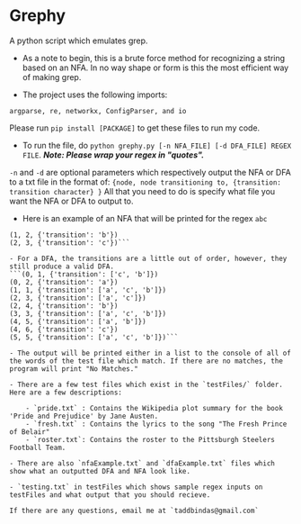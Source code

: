 # Grephy
A python script which emulates grep.

- As a note to begin, this is a brute force method for recognizing a string based on an NFA. In no way shape or form is this the most efficient way of making grep.

- The project uses the following imports:

`argparse, re, networkx, ConfigParser, and io`

Please run  `pip install [PACKAGE]` to get these files to run my code.

- To run the file, do `python grephy.py [-n NFA_FILE] [-d DFA_FILE] REGEX FILE`. ***Note: Please wrap your regex in "quotes".***

`-n` and `-d` are optional parameters which respectively output the NFA or DFA to a txt file in the format of:
```{node, node transitioning to, {transition: transition character} }```
All that you need to do is specify what file you want the NFA or DFA to output to.

- Here is an example of an NFA that will be printed for the regex ```abc```
```(0, 1, {'transition': 'a'})
(1, 2, {'transition': 'b'})
(2, 3, {'transition': 'c'})```

- For a DFA, the transitions are a little out of order, however, they still produce a valid DFA.
```(0, 1, {'transition': ['c', 'b']})
(0, 2, {'transition': 'a'})
(1, 1, {'transition': ['a', 'c', 'b']})
(2, 3, {'transition': ['a', 'c']})
(2, 4, {'transition': 'b'})
(3, 3, {'transition': ['a', 'c', 'b']})
(4, 5, {'transition': ['a', 'b']})
(4, 6, {'transition': 'c'})
(5, 5, {'transition': ['a', 'c', 'b']})```

- The output will be printed either in a list to the console of all of the words of the test file which match. If there are no matches, the program will print "No Matches."

- There are a few test files which exist in the `testFiles/` folder. Here are a few descriptions:

    - `pride.txt` : Contains the Wikipedia plot summary for the book 'Pride and Prejudice' by Jane Austen.
    - `fresh.txt` : Contains the lyrics to the song "The Fresh Prince of Belair"
    - `roster.txt`: Contains the roster to the Pittsburgh Steelers Football Team.

- There are also `nfaExample.txt` and `dfaExample.txt` files which show what an outputted DFA and NFA look like.

- `testing.txt` in testFiles which shows sample regex inputs on testFiles and what output that you should recieve.

If there are any questions, email me at `taddbindas@gmail.com`
